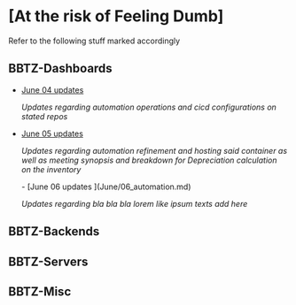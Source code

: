 # [At the risk of Feeling Dumb]
<p>Refer to the following stuff marked accordingly</p> 


## BBTZ-Dashboards
- [June 04 updates ](June/04_automation.md)
  <p><i>Updates regarding automation operations and cicd configurations on stated repos</i></p>
- [June 05 updates ](June/05_autoXmeet.md)
  <p><i>Updates regarding automation refinement and hosting said container as well as meeting synopsis and breakdown for Depreciation calculation on the inventory </i></p>
  - [June 06 updates ](June/06_automation.md)
  <p><i>Updates regarding bla bla bla lorem like ipsum texts add here</i></p>
## BBTZ-Backends

## BBTZ-Servers

## BBTZ-Misc








